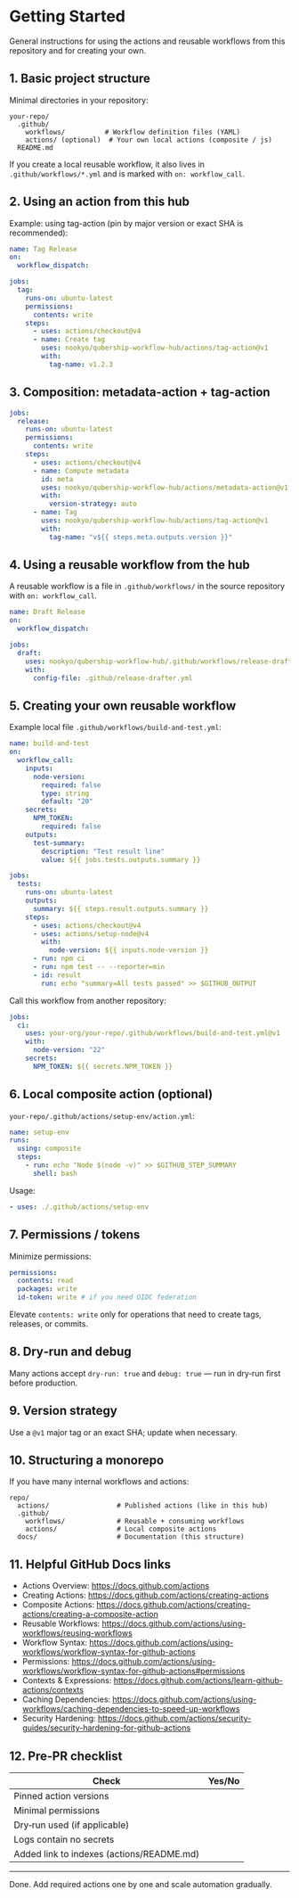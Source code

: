 # Getting Started

General instructions for using the actions and reusable workflows from this repository and for creating your own.

## 1. Basic project structure

Minimal directories in your repository:

```
your-repo/
  .github/
    workflows/          # Workflow definition files (YAML)
    actions/ (optional)  # Your own local actions (composite / js)
  README.md
```

If you create a local reusable workflow, it also lives in `.github/workflows/*.yml` and is marked with `on: workflow_call`.

## 2. Using an action from this hub

Example: using tag-action (pin by major version or exact SHA is recommended):

```yaml
name: Tag Release
on:
  workflow_dispatch:

jobs:
  tag:
    runs-on: ubuntu-latest
    permissions:
      contents: write
    steps:
      - uses: actions/checkout@v4
      - name: Create tag
        uses: nookyo/qubership-workflow-hub/actions/tag-action@v1
        with:
          tag-name: v1.2.3
```

## 3. Composition: metadata-action + tag-action

```yaml
jobs:
  release:
    runs-on: ubuntu-latest
    permissions:
      contents: write
    steps:
      - uses: actions/checkout@v4
      - name: Compute metadata
        id: meta
        uses: nookyo/qubership-workflow-hub/actions/metadata-action@v1
        with:
          version-strategy: auto
      - name: Tag
        uses: nookyo/qubership-workflow-hub/actions/tag-action@v1
        with:
          tag-name: "v${{ steps.meta.outputs.version }}"
```

## 4. Using a reusable workflow from the hub

A reusable workflow is a file in `.github/workflows/` in the source repository with `on: workflow_call`.

```yaml
name: Draft Release
on:
  workflow_dispatch:

jobs:
  draft:
    uses: nookyo/qubership-workflow-hub/.github/workflows/release-drafter.yaml@v1
    with:
      config-file: .github/release-drafter.yml
```

## 5. Creating your own reusable workflow

Example local file `.github/workflows/build-and-test.yml`:

```yaml
name: build-and-test
on:
  workflow_call:
    inputs:
      node-version:
        required: false
        type: string
        default: "20"
    secrets:
      NPM_TOKEN:
        required: false
    outputs:
      test-summary:
        description: "Test result line"
        value: ${{ jobs.tests.outputs.summary }}

jobs:
  tests:
    runs-on: ubuntu-latest
    outputs:
      summary: ${{ steps.result.outputs.summary }}
    steps:
      - uses: actions/checkout@v4
      - uses: actions/setup-node@v4
        with:
          node-version: ${{ inputs.node-version }}
      - run: npm ci
      - run: npm test -- --reporter=min
      - id: result
        run: echo "summary=All tests passed" >> $GITHUB_OUTPUT
```

Call this workflow from another repository:

```yaml
jobs:
  ci:
    uses: your-org/your-repo/.github/workflows/build-and-test.yml@v1
    with:
      node-version: "22"
    secrets:
      NPM_TOKEN: ${{ secrets.NPM_TOKEN }}
```

## 6. Local composite action (optional)

`your-repo/.github/actions/setup-env/action.yml`:

```yaml
name: setup-env
runs:
  using: composite
  steps:
    - run: echo "Node $(node -v)" >> $GITHUB_STEP_SUMMARY
      shell: bash
```

Usage:

```yaml
- uses: ./.github/actions/setup-env
```

## 7. Permissions / tokens

Minimize permissions:

```yaml
permissions:
  contents: read
  packages: write
  id-token: write # if you need OIDC federation
```

Elevate `contents: write` only for operations that need to create tags, releases, or commits.

## 8. Dry‑run and debug

Many actions accept `dry-run: true` and `debug: true` — run in dry‑run first before production.

## 9. Version strategy

Use a `@v1` major tag or an exact SHA; update when necessary.

## 10. Structuring a monorepo

If you have many internal workflows and actions:

```
repo/
  actions/                 # Published actions (like in this hub)
  .github/
    workflows/             # Reusable + consuming workflows
    actions/               # Local composite actions
  docs/                    # Documentation (this structure)
```

## 11. Helpful GitHub Docs links

- Actions Overview: https://docs.github.com/actions
- Creating Actions: https://docs.github.com/actions/creating-actions
- Composite Actions: https://docs.github.com/actions/creating-actions/creating-a-composite-action
- Reusable Workflows: https://docs.github.com/actions/using-workflows/reusing-workflows
- Workflow Syntax: https://docs.github.com/actions/using-workflows/workflow-syntax-for-github-actions
- Permissions: https://docs.github.com/actions/using-workflows/workflow-syntax-for-github-actions#permissions
- Contexts & Expressions: https://docs.github.com/actions/learn-github-actions/contexts
- Caching Dependencies: https://docs.github.com/actions/using-workflows/caching-dependencies-to-speed-up-workflows
- Security Hardening: https://docs.github.com/actions/security-guides/security-hardening-for-github-actions

## 12. Pre‑PR checklist

| Check                                     | Yes/No |
| ----------------------------------------- | ------ |
| Pinned action versions                    |        |
| Minimal permissions                       |        |
| Dry‑run used (if applicable)              |        |
| Logs contain no secrets                   |        |
| Added link to indexes (actions/README.md) |        |

---

Done. Add required actions one by one and scale automation gradually.
